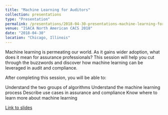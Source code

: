 ```yaml
---
title: "Machine Learning for Auditors"
collection: presentations
type: "Presentation"
permalink: /presentations/2018-04-30-presentations-machine-learning-for-auditors
venue: "ISACA North American CACS 2018"
date: "2018-04-30"
location: "Chicago, Illinois"
---
```


Machine learning is permeating our world. As it gains wider adoption, what does it mean for assurance professionals? This session will help you cut through the buzzwords and discover how machine learning can be leveraged in audit and compliance. 

After completing this session, you will be able to: 

Understand the two groups of algorithms 
Understand the machine learning process 
Describe use cases in assurance and compliance 
Know where to learn more about machine learning

[Link to slides](https://www.slideshare.net/AndrewClark71/machine-learning-for-auditors)
